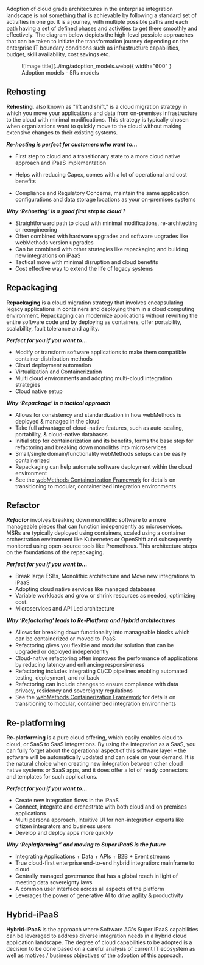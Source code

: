 Adoption of cloud grade architectures in the enterprise integration landscape is not something that is achievable by following a standard set of activities in one go. It is a journey, with multiple possible paths and each path having a set of defined phases and activities to get there smoothly and effectively.  The diagram below depicts the high-level possible approaches that can be taken to initiate the transformation journey depending on the enterprise IT boundary conditions such as infrastructure capabilities, budget, skill availability, cost savings etc.

<figure markdown="span">
  ![Image title](../img/adoption_models.webp){ width="600" }
  <figcaption>Adoption models - 5Rs models</figcaption>
</figure>

## Rehosting

**Rehosting**, also known as "lift and shift," is a cloud migration strategy in which you move your applications and data from on-premises infrastructure to the cloud with minimal modifications. This strategy is typically chosen when organizations want to quickly move to the cloud without making extensive changes to their existing systems.
 

***Re-hosting is perfect for customers who want to…***

* First step to cloud and a transitionary state to a more cloud native approach and iPaaS implementation

* Helps with reducing Capex, comes with a lot of operational and cost benefits

* Compliance and Regulatory Concerns, maintain the same application configurations and data storage locations as your on-premises systems

***Why ‘Rehosting’ is a good first step to cloud ?***

* Straightforward path to cloud with minimal modifications, re-architecting or reengineering
* Often combined with hardware upgrades and software upgrades like webMethods version upgrades
* Can be combined with other strategies like repackaging and building new integrations on iPaaS
* Tactical move with minimal disruption and cloud benefits
* Cost effective way to extend the life of legacy systems

## Repackaging

**Repackaging** is a cloud migration strategy that involves encapsulating legacy applications in containers and deploying them in a cloud computing environment. Repackaging can modernize applications without rewriting the entire software code and by deploying as containers, offer portability, scalability, fault tolerance and agility.

***Perfect for you if you want to…***
 

* Modify or transform software applications to make them compatible container distribution methods
* Cloud deployment automation
* Virtualization and Containerization
* Multi cloud environments and adopting multi-cloud integration strategies
* Cloud native setup

***Why ‘Repackage’ is a tactical approach***

* Allows for consistency and standardization in how webMethods is deployed & managed in the cloud
* Take full advantage of cloud-native features, such as auto-scaling, portability, & cloud-native databases
* Initial step for containerization and its benefits, forms the base step for refactoring and breaking down monoliths into microservices
* Small/single domain/functionality webMethods setups can be easily containerized
* Repackaging can help automate software deployment within the cloud environment
* See the [webMethods Containerization Framework](https://sagportal.sharepoint.com/sites/PSDeliveryAIMTG/SitePages/Containerization-Framework.aspx) for details on transitioning to modular, containerized integration environments

## Refactor

***Refactor*** involves breaking down monolithic software to a more manageable pieces that can function independently as microservices. MSRs are typically deployed using containers, scaled using a container orchestration environment like Kubernetes or OpenShift and subsequently monitored using open-source tools like Prometheus. This architecture steps on the foundations of the repackaging.


***Perfect for you if you want to…***
 
* Break large ESBs, Monolithic architecture and Move new integrations to iPaaS
* Adopting cloud native services like managed databases
* Variable workloads and grow or shrink resources as needed, optimizing cost.
* Microservices and API Led architecture

***Why ‘Refactoring’ leads to Re-Platform and Hybrid architectures***

* Allows for breaking down functionality into manageable blocks which can be containerized or moved to iPaaS
* Refactoring gives you flexible and modular solution that can be upgraded or deployed independently
* Cloud-native refactoring often improves the performance of applications by reducing latency and enhancing responsiveness
* Refactoring includes integrating CI/CD pipelines  enabling automated testing, deployment, and rollback
* Refactoring can include changes to ensure compliance with data privacy, residency and sovereignty regulations
* See the [webMethods Containerization Framework](https://sagportal.sharepoint.com/sites/PSDeliveryAIMTG/SitePages/Containerization-Framework.aspx) for details on transitioning to modular, containerized integration environments



## Re-platforming

**Re-platforming** is a pure cloud offering, which easily enables cloud to cloud, or SaaS to SaaS integrations. By using the integration as a SaaS, you can fully forget about the operational aspect of this software layer – the software will be automatically updated and can scale on your demand. It is the natural choice when creating new integration between other cloud native systems or SaaS apps, and it does offer a lot of ready connectors and templates for such applications.

***Perfect for you if you want to…***


* Create new integration flows in the iPaaS
* Connect, integrate and orchestrate with both cloud and on premises applications
* Multi persona approach, Intuitive UI for non-integration experts like citizen integrators and business users
* Develop and deploy apps more quickly

***Why ‘Replatforming” and moving to Super iPaaS is the future***

* Integrating Applications + Data + APIs + B2B + Event streams
* True cloud-first enterprise end-to-end hybrid integration: mainframe to cloud
* Centrally managed governance that has a global reach in light of meeting data sovereignty laws
* A common user interface across all aspects of the platform
* Leverages the power of generative AI to drive agility & productivity

## Hybrid-iPaaS

**Hybrid-iPaaS** is the approach where Software AG's Super iPaaS capabilities can be leveraged to address diverse integration needs in a hybrid cloud application landscape. The degree of cloud capabilities to be adopted is a decision to be done based on a careful analysis of current IT ecosystem as well as motives / business objectives of the adoption of this approach.